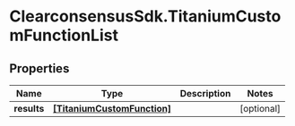 # ClearconsensusSdk.TitaniumCustomFunctionList

## Properties

Name | Type | Description | Notes
------------ | ------------- | ------------- | -------------
**results** | [**[TitaniumCustomFunction]**](TitaniumCustomFunction.md) |  | [optional] 


